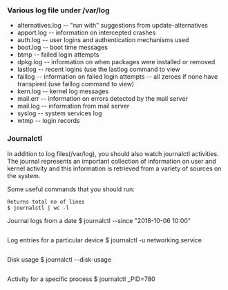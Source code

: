 ### Various log file under /var/log

* alternatives.log -- "run with" suggestions from update-alternatives
* apport.log -- information on intercepted crashes
* auth.log -- user logins and authentication mechanisms used
* boot.log -- boot time messages
* btmp -- failed login attempts
* dpkg.log -- information on when packages were installed or removed
* lastlog -- recent logins (use the lastlog command to view
* faillog -- information on failed login attempts -- all zeroes if none have transpired (use faillog command to view)
* kern.log -- kernel log messages
* mail.err -- information on errors detected by the mail server
* mail.log -- information from mail server
* syslog -- system services log
* wtmp -- login records


### Journalctl
In addition to log files(/var/log), you should also watch journalctl activities. The journal represents an important collection of information on user and kernel activity and this information is retrieved from a variety of sources on the system.

Some useful commands that you should run:
```
Returns total no of lines
$ journalctl | wc -l

```
Journal logs from a date
$ journalctl --since "2018-10-06 10:00"
```
```
Log entries for a particular device
$ journalctl -u networking.service
```
```
Disk usage
$ journalctl --disk-usage
```
```
Activity for a specific process
$ journalctl _PID=780
```

